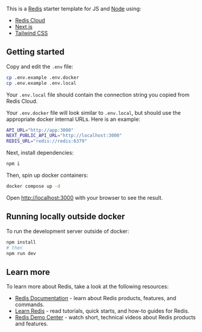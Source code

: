 This is a [Redis](https://redis.io/) starter template for JS and [Node](https://nodejs.org/) using:

- [Redis Cloud](https://redis.io/try-free/)
- [Next.js](https://nextjs.org)
- [Tailwind CSS](https://tailwindcss.com/)

## Getting started

Copy and edit the `.env` file:

```bash
cp .env.example .env.docker
cp .env.example .env.local
```

Your `.env.local` file should contain the connection string you copied from Redis Cloud.

Your `.env.docker` file will look similar to `.env.local`, but should use the appropriate docker internal URLs. Here is
an example:

```bash
API_URL="http://app:3000"
NEXT_PUBLIC_API_URL="http://localhost:3000"
REDIS_URL="redis://redis:6379"
```

Next, install dependencies:

```bash
npm i
```

Then, spin up docker containers:

```bash
docker compose up -d
```

Open [http://localhost:3000](http://localhost:3000) with your browser to see the result.


## Running locally outside docker
To run the development server outside of docker:

```bash
npm install
# then
npm run dev
```

## Learn more

To learn more about Redis, take a look at the following resources:

- [Redis Documentation](https://redis.io/docs/latest/) - learn about Redis products, features, and commands.
- [Learn Redis](https://redis.io/learn/) - read tutorials, quick starts, and how-to guides for Redis.
- [Redis Demo Center](https://redis.io/demo-center/) - watch short, technical videos about Redis products and features.

